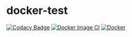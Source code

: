 # docker-test

[![Codacy Badge](https://api.codacy.com/project/badge/Grade/2f4fb699ff414d20a1454bd5727815d6)](https://app.codacy.com/gh/buluma/docker-test?utm_source=github.com&utm_medium=referral&utm_content=buluma/docker-test&utm_campaign=Badge_Grade_Settings)
[![Docker Image CI](https://github.com/buluma/docker-test/actions/workflows/docker.yml/badge.svg)](https://github.com/buluma/docker-test/actions/workflows/docker.yml) [![Docker](https://github.com/buluma/docker-test/actions/workflows/docker-publish.yml/badge.svg)](https://github.com/buluma/docker-test/actions/workflows/docker-publish.yml)
